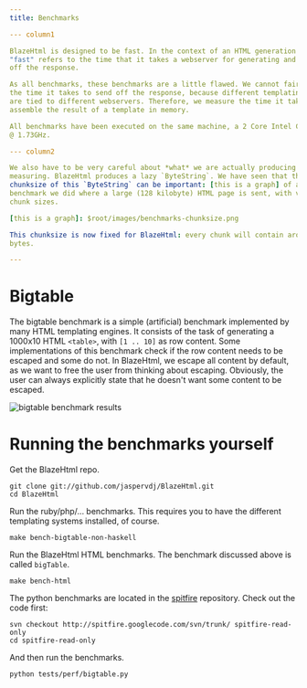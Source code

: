 ```yaml
---
title: Benchmarks

--- column1

BlazeHtml is designed to be fast. In the context of an HTML generation library,
"fast" refers to the time that it takes a webserver for generating and sending
off the response.

As all benchmarks, these benchmarks are a little flawed. We cannot fairly time
the time it takes to send off the response, because different templating systems
are tied to different webservers. Therefore, we measure the time it takes us to
assemble the result of a template in memory.

All benchmarks have been executed on the same machine, a 2 Core Intel CPU T2080
@ 1.73GHz.

--- column2

We also have to be very careful about *what* we are actually producing and
measuring. BlazeHtml produces a lazy `ByteString`. We have seen that the
chunksize of this `ByteString` can be important: [this is a graph] of a
benchmark we did where a large (128 kilobyte) HTML page is sent, with varying
chunk sizes.

[this is a graph]: $root/images/benchmarks-chunksize.png

This chunksize is now fixed for BlazeHtml: every chunk will contain around 32k
bytes.

---
```


# Bigtable

The bigtable benchmark is a simple (artificial) benchmark implemented by many
HTML templating engines. It consists of the task of generating a 1000x10 HTML
`<table>`, with `[1 .. 10]` as row content. Some implementations of this
benchmark check if the row content needs to be escaped and some do not. In
BlazeHtml, we escape all content by default, as we want to free the user from
thinking about escaping. Obviously, the user can always explicitly state that he
doesn't want some content to be escaped.

![bigtable benchmark results]($root/images/benchmarks-bigtable.png)

# Running the benchmarks yourself

Get the BlazeHtml repo.

    git clone git://github.com/jaspervdj/BlazeHtml.git
    cd BlazeHtml

Run the ruby/php/... benchmarks. This requires you to have the different
templating systems installed, of course.

    make bench-bigtable-non-haskell

Run the BlazeHtml HTML benchmarks. The benchmark discussed above is called
`bigTable`.

    make bench-html

The python benchmarks are located in the [spitfire] repository. Check out the
code first:

[spitfire]: http://code.google.com/p/spitfire/

    svn checkout http://spitfire.googlecode.com/svn/trunk/ spitfire-read-only
    cd spitfire-read-only

And then run the benchmarks.

    python tests/perf/bigtable.py
